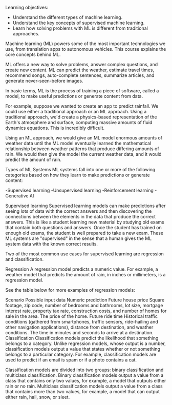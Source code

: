 Learning objectives:
- Understand the different types of machine learning.
- Understand the key concepts of supervised machine learning.
- Learn how solving problems with ML is different from traditional approaches.

Machine learning (ML) powers some of the most important technologies we use, from translation apps to autonomous vehicles. This course explains the core concepts behind ML.

ML offers a new way to solve problems, answer complex questions, and create new content. ML can predict the weather, estimate travel times, recommend songs, auto-complete sentences, summarize articles, and generate never-seen-before images.

In basic terms, ML is the process of training a piece of software, called a model, to make useful predictions or generate content from data.

For example, suppose we wanted to create an app to predict rainfall. We could use either a traditional approach or an ML approach. Using a traditional approach, we'd create a physics-based representation of the Earth's atmosphere and surface, computing massive amounts of fluid dynamics equations. This is incredibly difficult.

Using an ML approach, we would give an ML model enormous amounts of weather data until the ML model eventually learned the mathematical relationship between weather patterns that produce differing amounts of rain. We would then give the model the current weather data, and it would predict the amount of rain.

Types of ML Systems
ML systems fall into one or more of the following categories based on how they learn to make predictions or generate content:

-Supervised learning
-Unsupervised learning
-Reinforcement learning
-Generative AI


Supervised learning
Supervised learning models can make predictions after seeing lots of data with the correct answers and then discovering the connections between the elements in the data that produce the correct answers. This is like a student learning new material by studying old exams that contain both questions and answers. Once the student has trained on enough old exams, the student is well prepared to take a new exam. These ML systems are "supervised" in the sense that a human gives the ML system data with the known correct results.

Two of the most common use cases for supervised learning are regression and classification.

Regression
A regression model predicts a numeric value. For example, a weather model that predicts the amount of rain, in inches or millimeters, is a regression model.

See the table below for more examples of regression models:

Scenario	Possible input data	Numeric prediction
Future house price	Square footage, zip code, number of bedrooms and bathrooms, lot size, mortgage interest rate, property tax rate, construction costs, and number of homes for sale in the area.	The price of the home.
Future ride time	Historical traffic conditions (gathered from smartphones, traffic sensors, ride-hailing and other navigation applications), distance from destination, and weather conditions.	The time in minutes and seconds to arrive at a destination.
Classification
Classification models predict the likelihood that something belongs to a category. Unlike regression models, whose output is a number, classification models output a value that states whether or not something belongs to a particular category. For example, classification models are used to predict if an email is spam or if a photo contains a cat.

Classification models are divided into two groups: binary classification and multiclass classification. Binary classification models output a value from a class that contains only two values, for example, a model that outputs either rain or no rain. Multiclass classification models output a value from a class that contains more than two values, for example, a model that can output either rain, hail, snow, or sleet.
